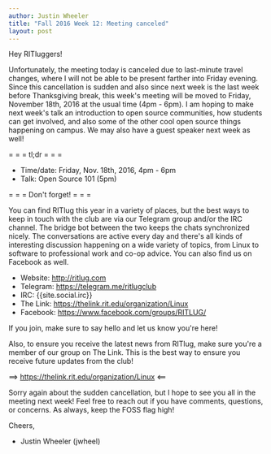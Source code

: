 ```yaml
---
author: Justin Wheeler
title: "Fall 2016 Week 12: Meeting canceled"
layout: post
---
```


Hey RITluggers!

Unfortunately, the meeting today is canceled due to last-minute travel changes, where I will not be able to be present farther into Friday evening. Since this cancellation is sudden and also since next week is the last week before Thanksgiving break, this week's meeting will be moved to Friday, November 18th, 2016 at the usual time (4pm - 6pm). I am hoping to make next week's talk an introduction to open source communities, how students can get involved, and also some of the other cool open source things happening on campus. We may also have a guest speaker next week as well!


= = =  tl;dr  = = =

* Time/date: Friday, Nov. 18th, 2016, 4pm - 6pm
* Talk:      Open Source 101 (5pm)


= = =  Don't forget!  = = =

You can find RITlug this year in a variety of places, but the best ways to keep in touch with the club are via our Telegram group and/or the IRC channel. The bridge bot between the two keeps the chats synchronized nicely. The conversations are active every day and there's all kinds of interesting discussion happening on a wide variety of topics, from Linux to software to professional work and co-op advice. You can also find us on Facebook as well.

* Website:  http://ritlug.com
* Telegram: https://telegram.me/ritlugclub
* IRC:      {{site.social.irc}}
* The Link: https://thelink.rit.edu/organization/Linux
* Facebook: https://www.facebook.com/groups/RITLUG/

If you join, make sure to say hello and let us know you're here!

Also, to ensure you receive the latest news from RITlug, make sure you're a member of our group on The Link. This is the best way to ensure you receive future updates from the club!

==> https://thelink.rit.edu/organization/Linux <==


Sorry again about the sudden cancellation, but I hope to see you all in the meeting next week! Feel free to reach out if you have comments, questions, or concerns. As always, keep the FOSS flag high!

Cheers,
- Justin Wheeler (jwheel)
